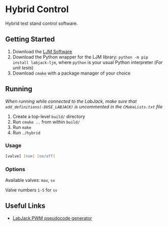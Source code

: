 # Hybrid Control
Hybrid test stand control software.

## Getting Started
1. Download the [LJM Software](https://labjack.com/pages/support?doc=%2Fsoftware-driver%2Finstaller-downloads%2Fljm-software-installers-t4-t7-digit%2F)
2. Download the Python wrapper for the LJM library: `python -m pip install labjack-ljm`, where `python` is your usual Python interpreter (*For unit tests*)
3. Download ```cmake``` with a package manager of your choice


## Running
*When running while connected to the LabJack, make sure that ```add_definitions(-DUSE_LABJACK)``` is uncommented in the ```CMakeLists.txt``` file*
1. Create a top-level ```build/``` directory
2. Run ```cmake ..``` from within ```build/```
3. Run ```make```
4. Run ```./hybrid```
   
### Usage
```zsh
[valve] [num] [on/off]
```
### Options
Available valves: `mav`, `sv`

Valve numbers `1-5` for `sv`

## Useful Links
- [LabJack PWM pseudocode generator](https://labjack.com/pages/support/?doc=%2Fdatasheets%2Ft-series-datasheet%2F1322-pwm-out-t-series-datasheet%2F)
